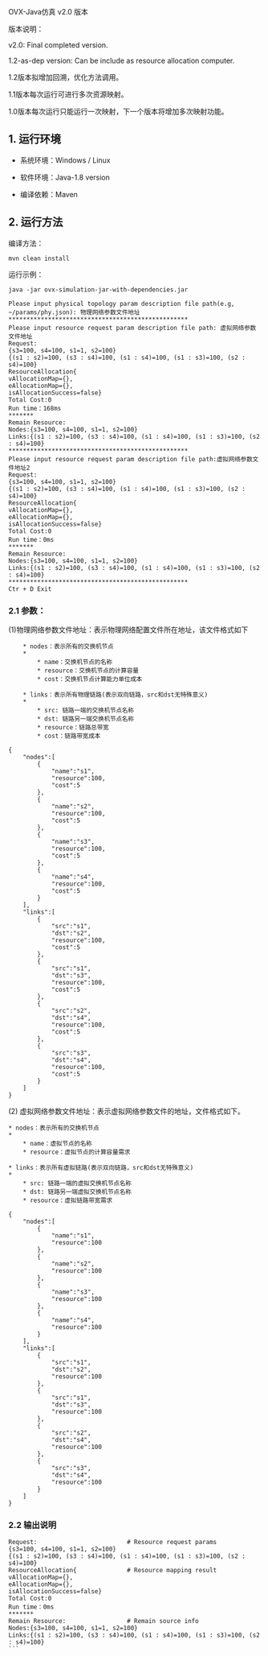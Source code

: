 OVX-Java仿真 v2.0 版本

版本说明：

v2.0: Final completed version.

1.2-as-dep version: Can be include as resource allocation computer.

1.2版本拟增加回溯，优化方法调用。

1.1版本每次运行可进行多次资源映射。

1.0版本每次运行只能运行一次映射，下一个版本将增加多次映射功能。



## 1. 运行环境

- 系统环境：Windows / Linux

- 软件环境：Java-1.8 version

- 编译依赖：Maven


## 2. 运行方法


编译方法：

```
mvn clean install
```

运行示例：
```
java -jar ovx-simulation-jar-with-dependencies.jar

Please input physical topology param description file path(e.g, ~/params/phy.json): 物理网络参数文件地址
**************************************************
Please input resource request param description file path: 虚拟网络参数文件地址
Request:
{s3=100, s4=100, s1=1, s2=100}
{(s1 : s2)=100, (s3 : s4)=100, (s1 : s4)=100, (s1 : s3)=100, (s2 : s4)=100}
ResourceAllocation{
vAllocationMap={},
eAllocationMap={},
isAllocationSuccess=false}
Total Cost:0
Run time：168ms
*******
Remain Resource:
Nodes:{s3=100, s4=100, s1=1, s2=100}
Links:{(s1 : s2)=100, (s3 : s4)=100, (s1 : s4)=100, (s1 : s3)=100, (s2 : s4)=100}
**************************************************
Please input resource request param description file path:虚拟网络参数文件地址2
Request:
{s3=100, s4=100, s1=1, s2=100}
{(s1 : s2)=100, (s3 : s4)=100, (s1 : s4)=100, (s1 : s3)=100, (s2 : s4)=100}
ResourceAllocation{
vAllocationMap={},
eAllocationMap={},
isAllocationSuccess=false}
Total Cost:0
Run time：0ms
*******
Remain Resource:
Nodes:{s3=100, s4=100, s1=1, s2=100}
Links:{(s1 : s2)=100, (s3 : s4)=100, (s1 : s4)=100, (s1 : s3)=100, (s2 : s4)=100}
**************************************************
Ctr + D Exit
```

### 2.1 参数：
(1)物理网络参数文件地址：表示物理网络配置文件所在地址，该文件格式如下

```
	* nodes：表示所有的交换机节点
	* 
		* name：交换机节点的名称
		* resource：交换机节点的计算容量
		* cost：交换机节点计算能力单位成本

	* links：表示所有物理链路(表示双向链路，src和dst无特殊意义)
	* 
		* src: 链路一端的交换机节点名称
		* dst: 链路另一端交换机节点名称
		* resource：链路总带宽
		* cost：链路带宽成本
```

```
{
    "nodes":[
        {
            "name":"s1",
            "resource":100,
            "cost":5
        },
        {
            "name":"s2",
            "resource":100,
            "cost":5
        },
        {
            "name":"s3",
            "resource":100,
            "cost":5
        },
        {
            "name":"s4",
            "resource":100,
            "cost":5
        }
    ],
    "links":[
        {
            "src":"s1",
            "dst":"s2",
            "resource":100,
            "cost":5
        },
        {
            "src":"s1",
            "dst":"s3",
            "resource":100,
            "cost":5
        },
        {
            "src":"s2",
            "dst":"s4",
            "resource":100,
            "cost":5
        },
        {
            "src":"s3",
            "dst":"s4",
            "resource":100,
            "cost":5
        }
    ]
}

```

(2) 虚拟网络参数文件地址：表示虚拟网络参数文件的地址，文件格式如下。

	* nodes：表示所有的交换机节点
	* 
		* name：虚拟节点的名称
		* resource：虚拟节点的计算容量需求

	* links：表示所有虚拟链路(表示双向链路，src和dst无特殊意义)
	* 
		* src: 链路一端的虚拟交换机节点名称
		* dst: 链路另一端虚拟交换机节点名称
		* resource：虚拟链路带宽需求


```
{
    "nodes":[
        {
            "name":"s1",
            "resource":100
        },
        {
            "name":"s2",
            "resource":100
        },
        {
            "name":"s3",
            "resource":100
        },
        {
            "name":"s4",
            "resource":100
        }
    ],
    "links":[
        {
            "src":"s1",
            "dst":"s2",
            "resource":100
        },
        {
            "src":"s1",
            "dst":"s3",
            "resource":100
        },
        {
            "src":"s2",
            "dst":"s4",
            "resource":100
        },
        {
            "src":"s3",
            "dst":"s4",
            "resource":100
        }
    ]
}

```

### 2.2 输出说明

````
Request:                         # Resource request params
{s3=100, s4=100, s1=1, s2=100}
{(s1 : s2)=100, (s3 : s4)=100, (s1 : s4)=100, (s1 : s3)=100, (s2 : s4)=100}
ResourceAllocation{              # Resource mapping result
vAllocationMap={},
eAllocationMap={},
isAllocationSuccess=false}
Total Cost:0
Run time：0ms
*******
Remain Resource:                 # Remain source info
Nodes:{s3=100, s4=100, s1=1, s2=100}
Links:{(s1 : s2)=100, (s3 : s4)=100, (s1 : s4)=100, (s1 : s3)=100, (s2 : s4)=100}
```
